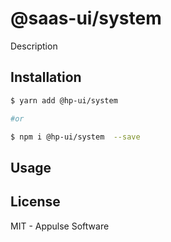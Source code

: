 # @saas-ui/system 

Description

## Installation

```sh
$ yarn add @hp-ui/system 

#or

$ npm i @hp-ui/system  --save
```

## Usage

## License

MIT - Appulse Software
